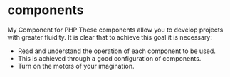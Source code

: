 # components
My Component for PHP
These components allow you to develop projects with greater fluidity.
It is clear that to achieve this goal it is necessary:
<ul>
<li>Read and understand the operation of each component to be used.
<li>This is achieved through a good configuration of components.
<li>Turn on the motors of your imagination.
</ul>
